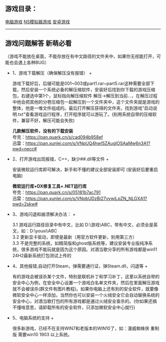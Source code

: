 
## **游戏目录：**

<div class="game-nav">
  <a href="#/zh-cn/games/pc" class="game-nav-btn">电脑游戏</a>
  <a href="#/zh-cn/games/switch" class="game-nav-btn">NS模拟器游戏</a>
  <a href="#/zh-cn/games/android" class="game-nav-btn">安卓游戏</a>
</div>

---

## 游戏问题解答 新萌必看
  （游戏不能放在桌面，不能存放在有中文路径的文件夹中，如果你无视能打开，可能也会遇上各种BUG）

+ 1、游戏下载解压（确保解压没有报错） +

  游戏下载好后，后缀可能是001~003或part1.rar~part5.rar这种需要全部下载，然后安装一个系统必备的解压缩软件，安装好后找到你下载的游戏压缩包，右键选中第1个，鼠标指向解压缩软件 解压→解压到当前...，在解压过程中他会把其他的分卷压缩包一起解压到一个文件夹中，这个文件夹就是游戏的整体，他是一堆文件组成的。最后打开解压获得的文件夹，找到游戏"启动说明.txt"查看游戏运行程序，打开程序就可以游玩了。(别用系统自带的压缩软件，兼容不好，解压可能会失败)  

  **几款解压软件，没有的下载安装**  
  夸克：https://pan.quark.cn/s/cad094b958ef  
  迅雷：<https://pan.xunlei.com/s/VNpUQ4hwI5ZAuglOSAaMw6n3A1?pwd=necc#>

+ 2、打开游戏出现报错，C++，缺少##.dll等文件 +

  安装微软运行库即可解决，新手和不懂的建议全部安装即可 (安装好后要重启电脑)  

  **微软运行库+DX修复工具+.NET运行库**  
  夸克：https://pan.quark.cn/s/05181b7ac791  
  迅雷：<https://pan.xunlei.com/s/VNobUDzBi27vywiLpZN_NLGXA1?pwd=2skw#>

+ 3、游戏闪退和崩溃解决办法： +

    3.1 游戏运行路径目录中有中文，比如 D:\游戏\ABC，带有中文，必须全是英文，如：D:\youxi\ABC  
    3.2 更新显卡驱动，即使是最新（用官方软件更新，别用第三方）  
    3.3 不是完整的系统，如精简版和ghost版系统等，建议安装专业版纯净系统，很多游戏不能玩就是因为这个原因。对酒当歌分享的所有游戏都是win11 24H2最新系统打包测试上传的

+ 4、其他报错,自动打开Steam，弹需要通行证，弹Steam.dll，闪退等 +

  有的游戏会被误杀某个文件，特别是联机补丁和学习补丁，这里以系统自带的安全中心为例，在安全中心设置一个游戏白名单文件夹，然后在里面解压游戏就不会被误杀(群文件有图片教程)。如果你电脑上还有别的安全软件，就要像微软安全中心一样添加，当然你也可以安装一个火绒安全它会自动替换系统的安全中心，对酒当歌打包的所有游戏都是通过火绒安全查杀的。(你如果还搞不懂啥意思，请卸载所有的安全软件，只添加微软安全中心就行)

+ 5、电脑系统的支持 +

  很多新游戏，已经不在支持WIN7和老版本的WIN10了，如：漫威蜘蛛侠 重制版 需要win10 1903 以上系统。  